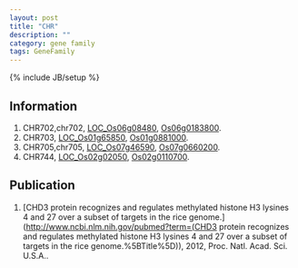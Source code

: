 ```yaml
---
layout: post
title: "CHR"
description: ""
category: gene family
tags: GeneFamily
---
```

{% include JB/setup %}

## Information
1. CHR702,chr702, [LOC_Os06g08480](http://rice.plantbiology.msu.edu/cgi-bin/ORF_infopage.cgi?orf=LOC_Os06g08480), [Os06g0183800](http://rapdb.dna.affrc.go.jp/viewer/gbrowse_details/irgsp1?name=Os06g0183800).
2. CHR703, [LOC_Os01g65850](http://rice.plantbiology.msu.edu/cgi-bin/ORF_infopage.cgi?orf=LOC_Os01g65850), [Os01g0881000](http://rapdb.dna.affrc.go.jp/viewer/gbrowse_details/irgsp1?name=Os01g0881000).
3. CHR705,chr705, [LOC_Os07g46590](http://rice.plantbiology.msu.edu/cgi-bin/ORF_infopage.cgi?orf=LOC_Os07g46590), [Os07g0660200](http://rapdb.dna.affrc.go.jp/viewer/gbrowse_details/irgsp1?name=Os07g0660200).
4. CHR744, [LOC_Os02g02050](http://rice.plantbiology.msu.edu/cgi-bin/ORF_infopage.cgi?orf=LOC_Os02g02050), [Os02g0110700](http://rapdb.dna.affrc.go.jp/viewer/gbrowse_details/irgsp1?name=Os02g0110700).

## Publication
1. [CHD3 protein recognizes and regulates methylated histone H3 lysines 4 and 27 over a subset of targets in the rice genome.](http://www.ncbi.nlm.nih.gov/pubmed?term=(CHD3 protein recognizes and regulates methylated histone H3 lysines 4 and 27 over a subset of targets in the rice genome.%5BTitle%5D)), 2012, Proc. Natl. Acad. Sci. U.S.A..


